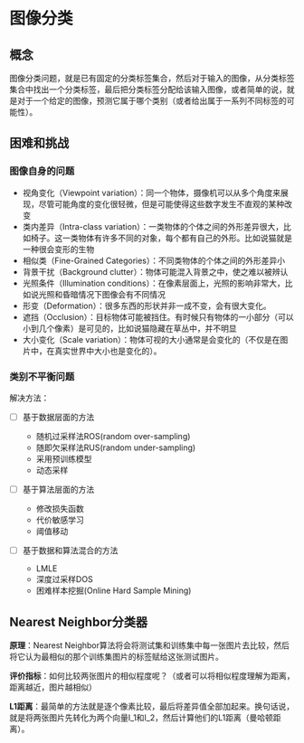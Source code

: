 # 图像分类

## 概念

图像分类问题，就是已有固定的分类标签集合，然后对于输入的图像，从分类标签集合中找出一个分类标签，最后把分类标签分配给该输入图像，或者简单的说，就是对于一个给定的图像，预测它属于哪个类别（或者给出属于一系列不同标签的可能性）。

## 困难和挑战

### 图像自身的问题
- 视角变化（Viewpoint variation）：同一个物体，摄像机可以从多个角度来展现，尽管可能角度的变化很轻微，但是可能使得这些数字发生不直观的某种改变
- 类内差异（Intra-class variation）：一类物体的个体之间的外形差异很大，比如椅子。这一类物体有许多不同的对象，每个都有自己的外形。比如说猫就是一种很会变形的生物
- 相似类（Fine-Grained Categories）：不同类物体的个体之间的外形差异小
- 背景干扰（Background clutter）：物体可能混入背景之中，使之难以被辨认
- 光照条件（Illumination conditions）：在像素层面上，光照的影响非常大，比如说光照和昏暗情况下图像会有不同情况
- 形变（Deformation）：很多东西的形状并非一成不变，会有很大变化。
- 遮挡（Occlusion）：目标物体可能被挡住。有时候只有物体的一小部分（可以小到几个像素）是可见的，比如说猫隐藏在草丛中，并不明显
- 大小变化（Scale variation）：物体可视的大小通常是会变化的（不仅是在图片中，在真实世界中大小也是变化的）。

### 类别不平衡问题

解决方法：
- [ ] 基于数据层面的方法
    
  - 随机过采样法ROS(random over-sampling)
  - 随即欠采样法RUS(random under-sampling)
  - 采用预训练模型
  - 动态采样
- [ ] 基于算法层面的方法

  - 修改损失函数
  - 代价敏感学习
  - 阈值移动
- [ ] 基于数据和算法混合的方法
  - LMLE
  - 深度过采样DOS
  - 困难样本挖掘(Online Hard Sample Mining)

## Nearest Neighbor分类器

**原理**：Nearest Neighbor算法将会将测试集和训练集中每一张图片去比较，然后将它认为最相似的那个训练集图片的标签赋给这张测试图片。

**评价指标**：如何比较两张图片的相似程度呢？（或者可以将相似程度理解为距离，距离越近，图片越相似）

**L1距离**：最简单的方法就是逐个像素比较，最后将差异值全部加起来。换句话说，就是将两张图片先转化为两个向量I_1和I_2，然后计算他们的L1距离（曼哈顿距离）。
